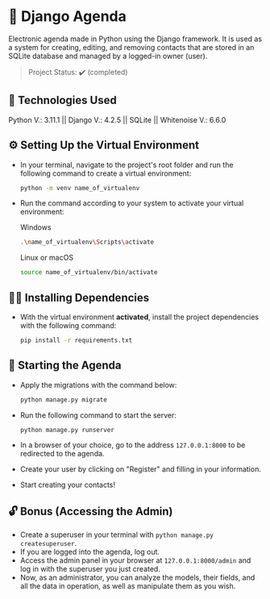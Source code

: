 # 📒 Django Agenda

Electronic agenda made in Python using the Django framework. It is used as a system for creating, editing, and removing contacts that are stored in an SQLite database and managed by a logged-in owner (user).

> Project Status: ✔️ (completed)

## 🔧 Technologies Used
Python V.: 3.11.1 || Django V.: 4.2.5 || SQLite || Whitenoise V.: 6.6.0

## ⚙️ Setting Up the Virtual Environment
* In your terminal, navigate to the project's root folder and run the following command to create a virtual environment:
  ```bash
  python -m venv name_of_virtualenv
  ```

* Run the command according to your system to activate your virtual environment:

  Windows
  ```bash
  .\name_of_virtualenv\Scripts\activate
  ```

  Linux or macOS
  ```bash
  source name_of_virtualenv/bin/activate
  ``` 

## 🧑‍🔬 Installing Dependencies
* With the virtual environment **activated**, install the project dependencies with the following command:

  ```bash
  pip install -r requirements.txt
  ```

## 🚀 Starting the Agenda
* Apply the migrations with the command below:
  ```bash
  python manage.py migrate
  ```

* Run the following command to start the server:
  ```bash
  python manage.py runserver
  ```

* In a browser of your choice, go to the address <code>127.0.0.1:8000</code> to be redirected to the agenda.
* Create your user by clicking on "Register" and filling in your information.
* Start creating your contacts!

## 🔓 Bonus (Accessing the Admin)
* Create a superuser in your terminal with <code>python manage.py createsuperuser</code>.
* If you are logged into the agenda, log out.
* Access the admin panel in your browser at <code>127.0.0.1:8000/admin</code> and log in with the superuser you just created.
* Now, as an administrator, you can analyze the models, their fields, and all the data in operation, as well as manipulate them as you wish.
